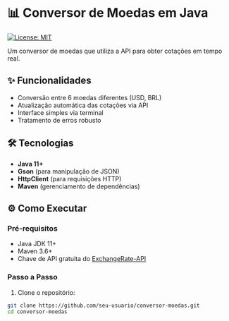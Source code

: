 # 📊 Conversor de Moedas em Java

[![License: MIT](https://img.shields.io/badge/License-MIT-blue.svg)](https://opensource.org/licenses/MIT)

Um conversor de moedas que utiliza a API para obter cotações em tempo real.

## ✨ Funcionalidades
- Conversão entre 6 moedas diferentes (USD, BRL)
- Atualização automática das cotações via API
- Interface simples via terminal
- Tratamento de erros robusto

## 🛠️ Tecnologias
- **Java 11+**
- **Gson** (para manipulação de JSON)
- **HttpClient** (para requisições HTTP)
- **Maven** (gerenciamento de dependências)

## ⚙️ Como Executar

### Pré-requisitos
- Java JDK 11+
- Maven 3.6+
- Chave de API gratuita do [ExchangeRate-API](https://www.exchangerate-api.com/)

### Passo a Passo
1. Clone o repositório:
```bash
git clone https://github.com/seu-usuario/conversor-moedas.git
cd conversor-moedas

